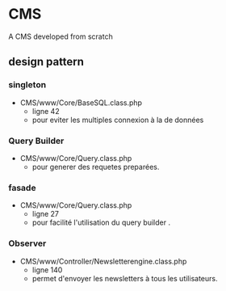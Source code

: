 # CMS
A CMS developed from scratch

## design pattern

### singleton 
  - CMS/www/Core/BaseSQL.class.php 
    - ligne 42
    - pour eviter les multiples connexion à la de données 

### Query Builder 
  - CMS/www/Core/Query.class.php 
    - pour generer des requetes preparées.
  
 ### fasade 
  - CMS/www/Core/Query.class.php 
    - ligne 27
    - pour facilité l'utilisation du query builder .
  
### Observer 
  - CMS/www/Controller/Newsletterengine.class.php 
    - ligne 140
    - permet d'envoyer les newsletters à tous les utilisateurs.
  
  

  
